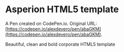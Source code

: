 # Asperion HTML5 template

A Pen created on CodePen.io. Original URL: [https://codepen.io/alexdevero/pen/abaGKM](https://codepen.io/alexdevero/pen/abaGKM).

Beautiful, clean and bold corporate HTML5 template
